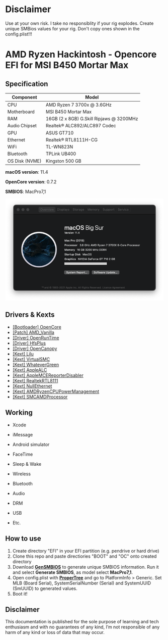 # Disclaimer
Use at your own risk. I take no responsiblity if your rig explodes. Create unique SMBios values for your rig. Don't copy ones shown in the config.plist!!!


# AMD Ryzen Hackintosh - Opencore EFI for MSI B450 Mortar Max


## Specification
| **Component** | **Model** |
| ------------- | --------- |
| CPU | AMD Ryzen 7 3700x @ 3.6GHz |
| Motherboard |  MSI B450 Mortar Max |
| RAM | 16GB (2 x 8GB) G.Skill Ripjaws @ 3200MHz |
| Audio Chipset | Realtek® ALC892/ALC897 Codec |
| GPU | ASUS GT710 |
| Ethernet | Realtek® RTL8111H-CG |
| WiFi | TL-WN823N |
| Bluetooth | TPLink UB400 |
| OS Disk (NVME) | Kingston 500 GB  |

**macOS version**: 11.4   

**OpenCore version**: 0.7.2

**SMBIOS**:  MacPro7,1

![](1.png)

## Drivers & Kexts
 - [[Bootloader] OpenCore](https://github.com/acidanthera/OpenCorePkg)
 - [[Patch] AMD_Vanilla](https://github.com/AMD-OSX/AMD_Vanilla)
 - [[Driver] OpenRunTime](https://github.com/acidanthera/OpenCorePkg)
 - [[Driver] HfsPlus](https://github.com/acidanthera/OcBinaryData/blob/master/Drivers/HfsPlus.efi)
 - [[Driver] OpenCanopy](https://dortania.github.io/OpenCore-Post-Install/cosmetic/gui.html)
 - [[Kext] Lilu](https://github.com/acidanthera/Lilu)
 - [[Kext] VirtualSMC](https://github.com/acidanthera/VirtualSMC)
 - [[Kext] WhateverGreen](https://github.com/acidanthera/WhateverGreen)
 - [[Kext] AppleALC](https://github.com/acidanthera/AppleALC)
 - [[Kext] AppleMCEReporterDisabler](https://github.com/AMD-OSX/AMD_Vanilla/blob/opencore/Extra/AppleMCEReporterDisabler.kext.zip)
 - [[Kext] RealtekRTL8111](https://github.com/Mieze/RTL8111_driver_for_OS_X)
 - [[Kext] NullEthernet](https://github.com/RehabMan/OS-X-Null-Ethernet)
 - [[Kext] AMDRyzenCPUPowerManagement](https://github.com/trulyspinach/SMCAMDProcessor)
 - [[Kext] SMCAMDProcessor](https://github.com/trulyspinach/SMCAMDProcessor)


## Working
- Xcode
- iMessage
- Android simulator
- FaceTime
- Sleep & Wake
	
- Wireless
- Bluetooth
- Audio
- DRM 
- USB
- Etc.


## How to use
  1. Create directory "EFI" in your EFI partition (e.g. pendrive or hard drive)
  2. Clone this repo and paste directiories "BOOT" and "OC" onto created directory
  3. Download [**GenSMBIOS**](https://github.com/corpnewt/GenSMBIOS) to generate unique SMBIOS information. Run it and select **Generate SMBIOS**, as model select **MacPro7,1**.
  4. Open config.plist with [**ProperTree**](https://github.com/corpnewt/ProperTree) and go to PlatformInfo > Generic. Set MLB (Board Serial), SystemSerialNumber (Serial) and SystemUUID (SmUUID) to generated values.
  5. Boot it!  

## Disclaimer

This documentation is published for the sole purpose of learning and tech enthusiasm and with no guarantees of any kind, I’m not responsible of any harm of any kind or loss of data that may occur.
